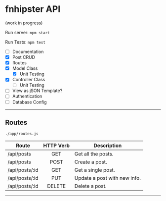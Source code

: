 # fnhipster API

(work in progress)

Run server: `npm start`

Run Tests: `npm test`

- [ ] Documentation
- [X] Post CRUD
- [X] Routes
- [X] Model Class
    - [X] Unit Testing
- [X] Controller Class
    - [ ] Unit Testing
- [ ] View as jSON Template?
- [ ] Authentication
- [ ] Database Config

---
## Routes
`./app/routes.js`

|Route|HTTP Verb|Description|
|-----|:-------:|----------|
|/api/posts|GET|Get all the posts.|
|/api/posts|POST|Create a post.|
|/api/posts/:id|GET|Get a single post.|
|/api/posts/:id|PUT|Update a post with new info.|
|/api/posts/:id|DELETE|Delete a post.|

---
